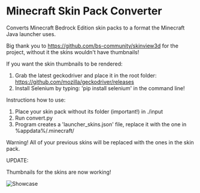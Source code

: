 # Minecraft Skin Pack Converter

Converts Minecraft Bedrock Edition skin packs to a format the Minecraft Java launcher uses.

Big thank you to https://github.com/bs-community/skinview3d
for the project, without it the skins wouldn't have thumbnails!

If you want the skin thumbnails to be rendered:
1. Grab the latest geckodriver and place it in the root folder:
    https://github.com/mozilla/geckodriver/releases
2. Install Selenium by typing: 'pip install selenium' in the command line!

Instructions how to use:
1. Place your skin pack without its folder (important!) in ./input
2. Run convert.py
3. Program creates a 'launcher_skins.json' file, replace it with the one in %appdata%/.minecraft/

Warning! All of your previous skins will be replaced with the ones in the skin pack.


UPDATE:

Thumbnails for the skins are now working!
  
 
 ![Showcase](https://i.ibb.co/41yPqsc/Minecraft-Launcher-2-Oo-Jwouiw-G.png)
